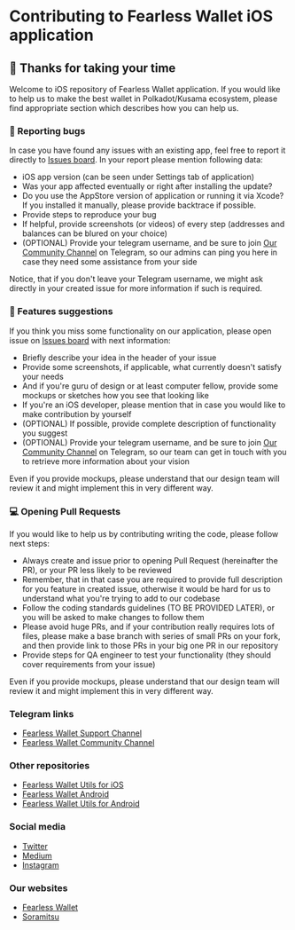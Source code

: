 # Contributing to Fearless Wallet iOS application
## :tada: Thanks for taking your time

Welcome to iOS repository of Fearless Wallet application. If you would like to help us to make the best wallet in Polkadot/Kusama ecosystem, please find appropriate section which describes how you can help us.

### 🐞 Reporting bugs

In case you have found any issues with an existing app, feel free to report it directly to [Issues board](https://github.com/soramitsu/fearless-iOS/issues). In your report please mention following data:

* iOS app version (can be seen under Settings tab of application)
* Was your app affected eventually or right after installing the update?
* Do you use the AppStore version of application or running it via Xcode? If you installed it manually, please provide backtrace if possible.
* Provide steps to reproduce your bug
* If helpful, provide screenshots (or videos) of every step (addresses and balances can be blured on your choice)
* (OPTIONAL) Provide your telegram username, and be sure to join [Our Community Channel](https://t.me/fearlesshappiness) on Telegram, so our admins can ping you here in case they need some assistance from your side

Notice, that if you don't leave your Telegram username, we might ask directly in your created issue for more information if such is required.

### 🎩 Features suggestions

If you think you miss some functionality on our application, please open issue on [Issues board](https://github.com/soramitsu/fearless-iOS/issues) with next information:

* Briefly describe your idea in the header of your issue
* Provide some screenshots, if applicable, what currently doesn't satisfy your needs
* And if you're guru of design or at least computer fellow, provide some mockups or sketches how you see that looking like
* If you're an iOS developer, please mention that in case you would like to make contribution by yourself
* (OPTIONAL) If possible, provide complete description of functionality you suggest
* (OPTIONAL) Provide your telegram username, and be sure to join [Our Community Channel](https://t.me/fearlesshappiness) on Telegram, so our team can get in touch with you to retrieve more information about your vision

Even if you provide mockups, please understand that our design team will review it and might implement this in very different way. 

### 💻 Opening Pull Requests

If you would like to help us by contributing writing the code, please follow next steps:

* Always create and issue prior to opening Pull Request (hereinafter the PR), or your PR less likely to be reviewed
* Remember, that in that case you are required to provide full description for you feature in created issue, otherwise it would be hard for us to understand what you're trying to add to our codebase
* Follow the coding standards guidelines (TO BE PROVIDED LATER), or you will be asked to make changes to follow them
* Please avoid huge PRs, and if your contribution really requires lots of files, please make a base branch with series of small PRs on your fork, and then provide link to those PRs in your big one PR in our repository 
* Provide steps for QA engineer to test your functionality (they should cover requirements from your issue)

Even if you provide mockups, please understand that our design team will review it and might implement this in very different way. 

### Telegram links

* [Fearless Wallet Support Channel](https://t.me/fearlesshappiness)
* [Fearless Wallet Community Channel](https://t.me/fearlesswallet)

### Other repositories

* [Fearless Wallet Utils for iOS](https://github.com/soramitsu/fearless-utils-ios)
* [Fearless Wallet Android](https://github.com/soramitsu/fearless-android)
* [Fearless Wallet Utils for Android](https://github.com/soramitsu/fearless-utils-android)

### Social media

* [Twitter](https://twitter.com/FearlessWallet)
* [Medium](https://medium.com/fearlesswallet)
* [Instagram](https://www.instagram.com/fearless_wallet/)

### Our websites

* [Fearless Wallet](https://fearlesswallet.io)
* [Soramitsu](https://soramitsu.co.jp)
